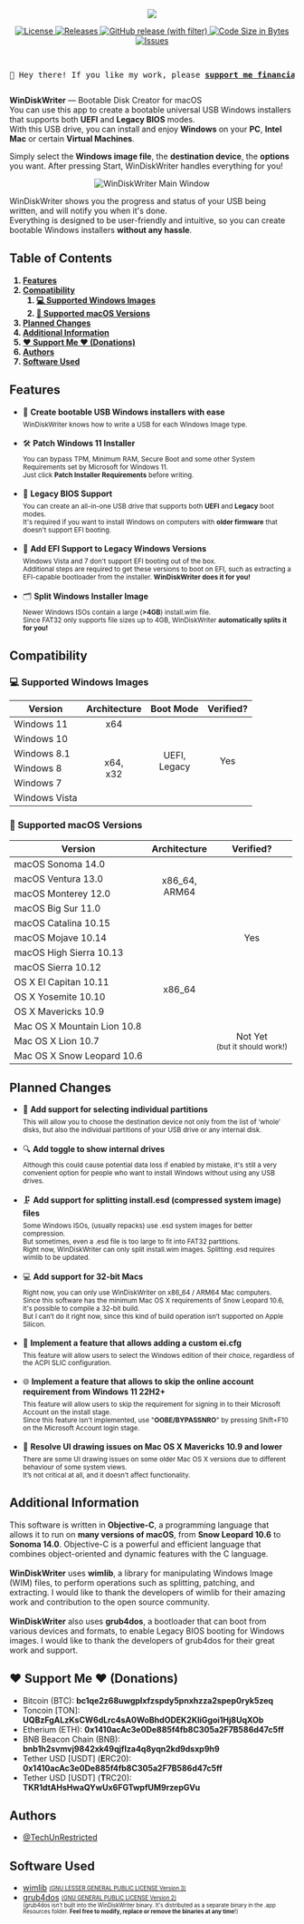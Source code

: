 <p align="center">
  <img src="https://i.postimg.cc/0x7VXSz9/Artboard.png"/>
</p>

<p align="center">
  <a href="https://github.com/TechUnRestricted/windiskwriter/blob/main/license.md">
    <img alt="License" src="https://img.shields.io/github/license/TechUnReStricted/windiskwriter">
  </a>

  <a href="https://github.com/TechUnRestricted/windiskwriter/releases">
    <img alt="Releases" src="https://img.shields.io/github/downloads/TechUnRestricted/windiskwriter/total">
  </a>
  
  <a href="https://github.com/TechUnRestricted/windiskwriter/releases">
    <img alt="GitHub release (with filter)" src="https://img.shields.io/github/v/release/TechUnRestricted/windiskwriter">
  </a>

  <a href="#">
    <img alt="Code Size in Bytes" src="https://img.shields.io/github/languages/code-size/TechUnRestricted/windiskwriter">
  </a>

  <a href="https://github.com/TechUnRestricted/windiskwriter/issues">
    <img alt="Issues" src="https://img.shields.io/github/issues/TechUnRestricted/windiskwriter">
  </a>
</p>

<pre>
  <p align="center">💖 Hey there! If you like my work, please <b><a href="#%EF%B8%8F-support-me-%EF%B8%8F-donations">support me financially!</a></b> 💖</p></pre>

<b>WinDiskWriter</b> — Bootable Disk Creator for macOS<br>
You can use this app to create a bootable universal USB Windows installers that supports both **UEFI** and **Legacy BIOS** modes.<br>
With this USB drive, you can install and enjoy <strong>Windows</strong> on your <strong>PC</strong>, <strong>Intel Mac</strong> or certain <strong>Virtual Machines</strong>.

Simply select the <b>Windows image file</b>, the <b>destination device</b>, the <b>options</b> you want.
After pressing Start, WinDiskWriter handles everything for you!

<center>
  <img alt="WinDiskWriter Main Window" src="https://i.postimg.cc/CFYbxwkD/Win-Disk-Writer-Main-Wind-w.png">
</center>

WinDiskWriter shows you the progress and status of your USB being written, and will notify you when it's done.<br>
Everything is designed to be user-friendly and intuitive, so you can create bootable Windows installers <strong>without any hassle</strong>.

<h2>Table of Contents</h2>
<b>
<ol>
  <li><a href="#features">Features</a></li>
  <li><a href="#compatibility">Compatibility</a>
    <ol>
      <li><a href="#-supported-windows-images">💻 Supported Windows Images</a></li>
      <li><a href="#-supported-macos-versions">🍏 Supported macOS Versions</a></li>
    </ol>
  </li>
  <li><a href="#planned-changes">Planned Changes</a></li>
  <li><a href="#additional-information">Additional Information</a></li>
  <li><a href="#%EF%B8%8F-support-me-%EF%B8%8F-donations">❤️ Support Me ❤️ (Donations)</a></li>
  <li><a href="#authors">Authors</a></li>
  <li><a href="#software-used">Software Used</a></li>
</ol>
</b>

<h2>Features</h2>
<ul>
   <li>
     📀 <strong>Create bootable USB Windows installers with ease</strong><br>
      <sub>
        WinDiskWriter knows how to write a USB for each Windows Image type.
      </sub>
   </li>
  <br>
   <li>
     🛠 <strong>Patch Windows 11 Installer</strong><br>
      <sub>
        You can bypass TPM, Minimum RAM, Secure Boot and some other System Requirements set by Microsoft for Windows 11.<br>
        Just click <strong>Patch Installer Requirements</strong> before writing.
      </sub>
   </li>
  <br>
   <li>
     👾 <strong>Legacy BIOS Support</strong><br>
      <sub>
        You can create an all-in-one USB drive that supports both <strong>UEFI</strong> and <strong>Legacy</strong> boot modes.<br>
        It&#39;s required if you want to install Windows on computers with <strong>older firmware</strong> that doesn&#39;t support EFI booting.
      </sub>
   </li>
  <br>
   <li>
     🔐 <strong>Add EFI Support to Legacy Windows Versions</strong><br>
      <sub>
        Windows Vista and 7 don&#39;t support EFI booting out of the box.<br>
        Additional steps are required to get these versions to boot on EFI, such as extracting a EFI-capable bootloader from the installer. <strong>WinDiskWriter does it for you!</strong>
      </sub>
   </li>
  <br>
   <li>
     🗂 <strong>Split Windows Installer Image</strong><br>
      <sub>
        Newer Windows ISOs contain a large (<strong>&gt;4GB</strong>) install.wim file.<br>
        Since FAT32 only supports file sizes up to 4GB, WinDiskWriter <strong>automatically splits it for you!</strong>
      </sub>
   </li>
</ul>

<h2>Compatibility</h2>
<h3>💻 Supported Windows Images</h3>
<table>
    <thead>
        <tr>
            <th>Version</th>
            <th>Architecture</th>
            <th>Boot Mode</th>
            <th>Verified?</th>
        </tr>
    </thead>
    <tbody>
        <tr>
            <td>Windows 11</td>
            <td align="center">x64</td>
            <td rowspan="6" align="center">UEFI,<br>Legacy</td>
            <td rowspan="6" align="center">Yes</td>
        </tr>
        <tr>
            <td>Windows 10</td>
            <td rowspan="5" align="center">x64,<br>x32</td>
        </tr>
        <tr>
            <td>Windows 8.1</td>
        </tr>
        <tr>
            <td>Windows 8</td>
        </tr>
        <tr>
            <td>Windows 7</td>
        </tr>
        <tr>
            <td>Windows Vista</td>
        </tr>
    </tbody>
</table>

<h3>🍏 Supported macOS Versions</h3>
<table>
    <thead>
        <tr>
            <th>Version</th>
            <th>Architecture</th>
            <th>Verified?</th>
        </tr>
    </thead>
    <tbody>
        <tr>
            <td>macOS Sonoma 14.0</td>
            <td rowspan="4" align="center">x86_64,<br>ARM64</td>
            <td rowspan="11" align="center">Yes</td>
        </tr>
        <tr>
            <td>macOS Ventura 13.0</td>
        </tr>
        <tr>
            <td>macOS Monterey 12.0</td>
        </tr>
        <tr>
            <td>macOS Big Sur 11.0</td>
        </tr>
        <tr>
            <td>macOS Catalina 10.15</td>
            <td rowspan="10" align="center">x86_64</td>
        </tr>
        <tr>
            <td>macOS Mojave 10.14</td>
        </tr>
        <tr>
            <td>macOS High Sierra 10.13</td>
        </tr>
        <tr>
            <td>macOS Sierra 10.12</td>
        </tr>
        <tr>
            <td>OS X El Capitan 10.11</td>
        </tr>
        <tr>
            <td>OS X Yosemite 10.10</td>
        </tr>
        <tr>
            <td>OS X Mavericks 10.9</td>
        </tr>
        <tr>
            <td>Mac OS X Mountain Lion 10.8</td>
            <td rowspan="3" align="center">
              Not Yet<br>
              <sub>(but it should work!)</sub>
            </td>
        </tr>
        <tr>
            <td>Mac OS X Lion 10.7</td>
        </tr>
        <tr>
            <td>Mac OS X Snow Leopard 10.6</td>
        </tr>
    </tbody>
</table>

<h2>Planned Changes</h2>
<ul>
   <li>
      📁 <strong>Add support for selecting individual partitions</strong><br>
         <sub>
           This will allow you to choose the destination device not only from the list of ‘whole’ disks, but also the individual partitions of your USB drive or any internal disk.
         </sub>
   </li>
  <br>
   <li>
      🔍  <strong>Add toggle to show internal drives</strong><br>
         <sub>
           Although this could cause potential data loss if enabled by mistake, it's still a very convenient option for people who want to install Windows without using any USB drives.
         </sub>
   </li>
  <br>
   <li>
      🗜 <strong>Add support for splitting install.esd (compressed system image) files</strong><br>
         <sub>
           Some Windows ISOs, (usually repacks) use .esd system images for better compression.<br>
           But sometimes, even a .esd file is too large to fit into FAT32 partitions.<br>
           Right now, WinDiskWriter can only split install.wim images. Splitting .esd requires wimlib to be updated.
         </sub>
   </li>
  <br>
   <li>
      💻 <strong>Add support for 32-bit Macs</strong><br>
      <sub>
        Right now, you can only use WinDiskWriter on x86_64 / ARM64 Mac computers.<br>
        Since this software has the minimum Mac OS X requirements of Snow Leopard 10.6, it's possible to compile a 32-bit build.<br>
        But I can’t do it right now, since this kind of build operation isn’t supported on Apple Silicon.
      </sub>
   </li>
  <br>
   <li>
      📝 <strong>Implement a feature that allows adding a custom ei.cfg</strong><br>
         <sub>
           This feature will allow users to select the Windows edition of their choice, regardless of the ACPI SLIC configuration.
         </sub>
   </li>
  <br>
   <li>
      🌐 <strong>Implement a feature that allows to skip the online account requirement from Windows 11 22H2+</strong><br>
         <sub>
           This feature will allow users to skip the requirement for signing in to their Microsoft Account on the install stage.<br>
           Since this feature isn't implemented, use "<strong>OOBE/BYPASSNRO</strong>" by pressing Shift+F10 on the Microsoft Account login stage.
         </sub>
   </li>
  <br>
   <li>
      🎨 <strong>Resolve UI drawing issues on Mac OS X Mavericks 10.9 and lower</strong><br>
         <sub>
           There are some UI drawing issues on some older Mac OS X versions due to different behaviour of some system views.<br>
           It’s not critical at all, and it doesn’t affect functionality.
         </sub>
   </li>
</ul>

<h2>Additional Information</h2>
<p>
   This software is written in <b>Objective-C</b>, a programming language that allows it to run on <b>many versions of macOS</b>, from <b>Snow Leopard 10.6</b> to <b>Sonoma 14.0</b>. Objective-C is a powerful and efficient language that combines object-oriented and dynamic features with the C language.<br><br>
   <b>WinDiskWriter</b> uses <b>wimlib</b>, a library for manipulating Windows Image (WIM) files, to perform operations such as splitting, patching, and extracting. I would like to thank the developers of wimlib for their amazing work and contribution to the open source community.<br><br>
   <b>WinDiskWriter</b> also uses <b>grub4dos</b>, a bootloader that can boot from various devices and formats, to enable Legacy BIOS booting for Windows images. I would like to thank the developers of grub4dos for their great work and support.
</p>

<h2>❤️ Support Me ❤️ (Donations)</h2>
<ul>
  <li>
    Bitcoin (BTC): <b>bc1qe2z68uwgplxfzspdy5pnxhzza2spep0ryk5zeq</b>
  </li>
  <li>
    Toncoin [TON]: <b>UQBzFgALzKsCW6dLrc4sA0WoBhdODEK2KliGgoi1Hj8UqXOb</b>
  </li>
  <li>
    Etherium (ETH): <b>0x1410acAc3e0De885f4fb8C305a2F7B586d47c5ff</b>
  </li>
  <li>
    BNB Beacon Chain (BNB): <b>bnb1h2svmvj9842xk49qjflza4q8yqn2kd9dsxp9h9</b>
  </li>
  <li>
    Tether USD [USDT] (<b>E</b>RC20): <b>0x1410acAc3e0De885f4fb8C305a2F7B586d47c5ff</b>
  </li>
  <li>
    Tether USD [USDT] (<b>T</b>RC20): <b>TKR1dtAHsHwaQYwUx6FGTwpfUM9rzepGVu</b>
  </li>
</ul>

<h2>Authors</h2>
<ul>
    <li>
        <a href="https://www.github.com/TechUnRestricted">@TechUnRestricted</a>
    </li>
</ul>

<h2>Software Used</h2>
<ul>
    <li>
      <a href="https://wimlib.net/">wimlib</a> <sub><sup><a href="https://github.com/TechUnRestricted/windiskwriter/blob/main/libs/wimlib/License.txt">(GNU LESSER GENERAL PUBLIC LICENSE Version 3)</a></sup></sub>
    </li>
  <li>
      <a href="https://github.com/chenall/grub4dos">grub4dos</a> <sub><sup><a href="https://github.com/chenall/grub4dos/blob/0.4.6a/COPYING">(GNU GENERAL PUBLIC LICENSE Version 2)</a><br>
        (grub4dos isn't built into the WinDiskWriter binary.
        It's distributed as a separate binary in the .app Resources folder.
        <b>Feel free to modify, replace or remove the binaries at any time</b>!)</sup></sub>
    </li>
</ul>

